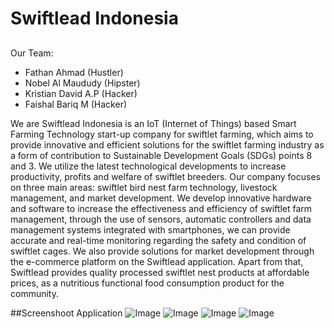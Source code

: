 # Swiftlead Indonesia
##

Our Team:
- Fathan Ahmad (Hustler)
- Nobel Al Maududy (Hipster)
- Kristian David A.P (Hacker)
- Faishal Bariq M (Hacker)

We are Swiftlead Indonesia is an IoT (Internet of Things) based Smart Farming Technology start-up company for swiftlet farming, which aims to provide innovative and efficient solutions for the swiftlet farming industry as a form of contribution to Sustainable Development Goals (SDGs) points 8 and 3. We utilize the latest technological developments to increase productivity, profits and welfare of swiftlet breeders. Our company focuses on three main areas: swiftlet bird nest farm technology, livestock management, and market development. We develop innovative hardware and software to increase the effectiveness and efficiency of swiftlet farm management, through the use of sensors, automatic controllers and data management systems integrated with smartphones, we can provide accurate and real-time monitoring regarding the safety and condition of swiftlet cages. We also provide solutions for market development through the e-commerce platform on the Swiftlead application. Apart from that, Swiftlead provides quality processed swiftlet nest products at affordable prices, as a nutritious functional food consumption product for the community.

##Screenshoot Application
![Image](https://i.ibb.co/sPWRLY9/Screenshot-2024-01-12-22-25-46-686-com-example-swiftlead.jpg)
![Image](https://i.ibb.co/Qd2sgbL/Screenshot-2024-01-12-22-25-41-514-com-example-swiftlead.jpg)
![Image](https://i.ibb.co/nbt9Hc2/Screenshot-2024-01-12-22-25-18-652-com-example-swiftlead.jpg)
![Image](https://i.ibb.co/TLbFJCy/Screenshot-2024-01-12-22-25-33-794-com-example-swiftlead.jpg)
